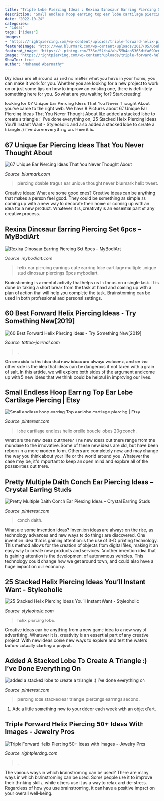 ```yaml
---
title: "Triple Lobe Piercing Ideas : Rexina Dinosaur Earring Piercing Set 6pcs – Mybodiart"
description: "Small endless hoop earring top ear lobe cartilage piercing"
date: "2022-10-26"
categories:
- "ideas"
tags: ["ideas"]
images:
- "https://rightpiercing.com/wp-content/uploads/triple-forward-helix-piercing-cost-1.jpg"
featuredImage: "http://www.blurmark.com/wp-content/uploads/2017/05/Double-Tragus-Piercing.jpg"
featured_image: "https://i.pinimg.com/736x/55/b4/ab/55b4ab5365defa699c63bc2da9f46f73.jpg"
image: "https://rightpiercing.com/wp-content/uploads/triple-forward-helix-piercing-cost-1.jpg"
ShowToc: true
author: "Mohamed Abernathy"
---
```



Diy ideas are all around us and no matter what you have in your home, you can make it work for you. Whether you are looking for a new project to work on or just some tips on how to improve an existing one, there is definitely something here for you. So what are you waiting for? Start creating!

	

		
looking for 67 Unique Ear Piercing Ideas That You Never Thought About you've came to the right web. We have 8 Pictures about 67 Unique Ear Piercing Ideas That You Never Thought About like added a stacked lobe to create a triangle :) i’ve done everything on, 25 Stacked Helix Piercing Ideas You’ll Instant Want - Styleoholic and also added a stacked lobe to create a triangle :) i’ve done everything on. Here it is:
		
    
## 67 Unique Ear Piercing Ideas That You Never Thought About

<img loading=lazy src="http://www.blurmark.com/wp-content/uploads/2017/05/Double-Tragus-Piercing.jpg" onerror="this.onerror=null;this.src='https://tse3.mm.bing.net/th?id=OIP.A-Ghz3_H9XvRCElgEjglWAHaHa&amp;pid=15.1';" alt="67 Unique Ear Piercing Ideas That You Never Thought About">

_Source: blurmark.com_

>piercing double tragus ear unique thought never blurmark helix tweet. 

	

Creative ideas: What are some good ones?
Creative ideas can be anything that makes a person feel good. They could be something as simple as coming up with a new way to decorate their home or coming up with an idea for a new product. Whatever it is, creativity is an essential part of any creative process.

    
## Rexina Dinosaur Earring Piercing Set 6pcs – MyBodiArt

<img loading=lazy src="http://cdn.shopify.com/s/files/1/1184/2886/products/1_7dab86fd-8027-4285-8145-183b4afe4473_1024x1024.jpg?v=1521841390" onerror="this.onerror=null;this.src='https://tse3.mm.bing.net/th?id=OIP.R58sIoDDbXhE8I0iSB0a3AHaJ4&amp;pid=15.1';" alt="Rexina Dinosaur Earring Piercing Set 6pcs – MyBodiArt">

_Source: mybodiart.com_

>helix ear piercing earrings cute earring lobe cartilage multiple unique stud dinosaur piercings 6pcs mybodiart. 

	

Brainstroming is a mental activity that helps us to focus on a single task. It is done by taking a short break from the task at hand and coming up with a plan of action that will help you complete the task. Brainstroming can be used in both professional and personal settings.

    
## 60 Best Forward Helix Piercing Ideas - Try Something New[2019]

<img loading=lazy src="https://tattoo-journal.com/wp-content/uploads/2017/09/Forward-Helix-Piercing-6.jpg" onerror="this.onerror=null;this.src='https://tse1.mm.bing.net/th?id=OIP._4NpWcSm25i79tNh6073FwHaHa&amp;pid=15.1';" alt="60 Best Forward Helix Piercing Ideas - Try Something New[2019]">

_Source: tattoo-journal.com_

>. 

	

On one side is the idea that new ideas are always welcome, and on the other side is the idea that ideas can be dangerous if not taken with a grain of salt. In this article, we will explore both sides of the argument and come up with 5 new ideas that we think could be helpful in improving our lives.

    
## Small Endless Hoop Earring Top Ear Lobe Cartilage Piercing | Etsy

<img loading=lazy src="https://i.pinimg.com/736x/fa/6d/b6/fa6db6ce548d8ce007137a5739b81b87.jpg" onerror="this.onerror=null;this.src='https://tse2.mm.bing.net/th?id=OIP.zzrpnNHOtbU4vMGsm54MtQHaJB&amp;pid=15.1';" alt="Small endless hoop earring Top ear lobe cartilage piercing | Etsy">

_Source: pinterest.com_

>lobe cartilage endless helix oreille boucle lobes 20g conch. 

	

What are the new ideas out there?
The new ideas out there range from the mundane to the innovative. Some of these new ideas are old, but have been reborn in a more modern form. Others are completely new, and may change the way you think about your life or the world around you. Whatever the case may be, it's important to keep an open mind and explore all of the possibilities out there.

    
## Pretty Multiple Daith Conch Ear Piercing Ideas – Crystal Earring Studs

<img loading=lazy src="https://i.pinimg.com/736x/15/2d/60/152d602364f8c0a09044ced1c96fbd0a.jpg" onerror="this.onerror=null;this.src='https://tse1.mm.bing.net/th?id=OIP.689hSg1Tk5xW1Fn8vzlRYwHaLH&amp;pid=15.1';" alt="Pretty Multiple Daith Conch Ear Piercing Ideas – Crystal Earring Studs">

_Source: pinterest.com_

>conch daith. 

	

What are some invention ideas?
Invention ideas are always on the rise, as technology advances and new ways to do things are discovered. One invention idea that is gaining attention is the use of 3-D printing technology. This method allows for the creation of objects from digital files, making it an easy way to create new products and services. Another invention idea that is gaining attention is the development of autonomous vehicles. This technology could change how we get around town, and could also have a huge impact on our economy.

    
## 25 Stacked Helix Piercing Ideas You’ll Instant Want - Styleoholic

<img loading=lazy src="https://i.styleoholic.com/2021/07/a-delicate-look-with-stacked-lobe-helix-and-forward-helix-piercings-plus-a-tragus-one-and-cool-floral-and-usual-studs.jpg" onerror="this.onerror=null;this.src='https://tse3.mm.bing.net/th?id=OIP.p9EnMOdGMzvc-7-_v5TGtQHaHa&amp;pid=15.1';" alt="25 Stacked Helix Piercing Ideas You’ll Instant Want - Styleoholic">

_Source: styleoholic.com_

>helix piercing lobe. 

	

Creative ideas can be anything from a new game idea to a new way of advertising. Whatever it is, creativity is an essential part of any creative project. With new ideas come new ways to explore and test the waters before actually starting a project.

    
## Added A Stacked Lobe To Create A Triangle :) I’ve Done Everything On

<img loading=lazy src="https://i.pinimg.com/736x/55/b4/ab/55b4ab5365defa699c63bc2da9f46f73.jpg" onerror="this.onerror=null;this.src='https://tse3.mm.bing.net/th?id=OIP.aVv13XdKyCOxqVdd8ygIQQHaHa&amp;pid=15.1';" alt="added a stacked lobe to create a triangle :) i’ve done everything on">

_Source: pinterest.com_

>piercing lobe stacked ear triangle piercings earrings second. 

	

1. Add a little something new to your décor each week with an objet d'art.

    
## Triple Forward Helix Piercing 50+ Ideas With Images - Jewelry Pros

<img loading=lazy src="https://rightpiercing.com/wp-content/uploads/triple-forward-helix-piercing-cost-1.jpg" onerror="this.onerror=null;this.src='https://tse2.mm.bing.net/th?id=OIP.BeWF3SpiiUOFvaHifryGagHaJQ&amp;pid=15.1';" alt="Triple Forward Helix Piercing 50+ Ideas with Images - Jewelry Pros">

_Source: rightpiercing.com_

>. 

	

The various ways in which brainstroming can be used?
There are many ways in which brainstroming can be used. Some people use it to improve their thinking skills, while others use it as a way to relax and de-stress. Regardless of how you use brainstroming, it can have a positive impact on your overall well-being.

